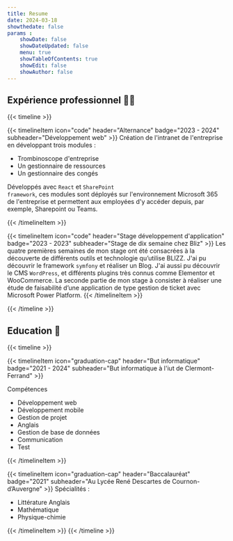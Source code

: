 ```yaml
---
title: Resume
date: 2024-03-18
showthedate: false
params :
    showDate: false
    showDateUpdated: false
    menu: true
    showTableOfContents: true
    showEdit: false
    showAuthor: false
---
```


## Expérience professionnel  👩‍💻


{{< timeline >}}

{{< timelineItem icon="code" header="Alternance" badge="2023 - 2024" subheader="Développement web" >}}
Création de l'intranet de l'entreprise en développant trois modules :
<ul>
    <li>Trombinoscope d'entreprise</li>
    <li>Un gestionnaire de ressources</li>
    <li>Un gestionnaire des congés</li>
</ul>


Développés avec <code>React</code> et <code>SharePoint framework</code>, ces modules sont déployés sur l'environnement Microsoft 365 de l'entreprise et permettent aux employées d'y accéder depuis, par exemple, Sharepoint ou Teams.

{{< /timelineItem >}}


{{< timelineItem icon="code" header="Stage développement d'application" badge="2023 - 2023" subheader="Stage de dix semaine chez Bliz" >}}
Les quatre premières semaines de mon stage ont été consacrées à la découverte de différents outils et technologie qu’utilise BLIZZ. J'ai pu découvrir le framework <code>symfony</code> et réaliser un Blog. J'ai aussi pu découvrir le CMS <code>WordPress</code>, et différents plugins très connus comme Elementor et WooCommerce.
La seconde partie de mon stage à consister à réaliser une étude de faisabilité d’une application de type gestion de ticket avec Microsoft Power Platform.
{{< /timelineItem >}}

{{< /timeline >}}


## Education 📗

{{< timeline >}}

{{< timelineItem icon="graduation-cap" header="But informatique" badge="2021 - 2024" subheader="But informatique à l'iut de Clermont-Ferrand" >}}

Compétences
<ul>
    <li>Développement web</li>
    <li>Développement mobile</li>
    <li>Gestion de projet</li>
    <li>Anglais</li>
    <li>Gestion de base de données</li>
    <li>Communication</li>
    <li>Test</li>
</ul>

{{< /timelineItem >}}


{{< timelineItem icon="graduation-cap" header="Baccalauréat" badge="2021" subheader="Au Lycée René Descartes de Cournon-d’Auvergne" >}}
Spécialités : 
<ul>
    <li>Littérature Anglais</li>
    <li>Mathématique</li>
    <li>Physique-chimie</li>
</ul>
{{< /timelineItem >}}
{{< /timeline >}}
